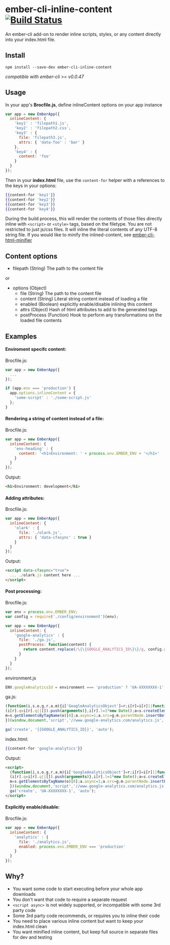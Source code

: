 # ember-cli-inline-content [![Build Status](https://travis-ci.org/gdub22/ember-cli-inline-content.svg?branch=master)](https://travis-ci.org/gdub22/ember-cli-inline-content)

An ember-cli add-on to render inline scripts, styles, or any content directly into your index.html file.

## Install
```
npm install --save-dev ember-cli-inline-content
```
*compatible with ember-cli >= v0.0.47*

## Usage

In your app's **Brocfile.js**, define inlineContent options on your app instance

```js
var app = new EmberApp({
  inlineContent: {
    'key1' : 'filepath1.js',
    'key2' : 'filepath2.css',
    'key3' : {
      file: 'filepath3.js',
      attrs: { 'data-foo' : 'bar' }
    },
    'key4' : {
      content: 'foo'
    }
  }
});
```

Then in your **index.html** file, use the `content-for` helper with a references to the keys in your options:

```hbs
{{content-for 'key1'}}
{{content-for 'key2'}}
{{content-for 'key3'}}
{{content-for 'key4'}}
```

During the build process, this will render the contents of those files directly inline with `<script>` or `<style>` tags, based on the filetype. You are not restricted to just js/css files.  It will inline the literal contents of any UTF-8 string file.  If you would like to minify the inlined-content, see [ember-cli-html-minifier](https://github.com/gdub22/ember-cli-html-minifier)

## Content options
- filepath (String) The path to the content file

or

- options (Object)
    - file (String) The path to the content file
    - content (String) Literal string content instead of loading a file
    - enabled (Boolean) explicitly enable/disable inlining this content
    - attrs (Object) Hash of html attributes to add to the generated tags
    - postProcess (Function) Hook to perform any transformations on the loaded file contents

## Examples

#### Enviroment specifc content:
Brocfile.js:
```js
var app = new EmberApp({
  ...
});

if (app.env === 'production') {
  app.options.inlineContent = {
    'some-script' : './some-script.js'
  };
}
```

#### Rendering a string of content instead of a file:
Brocfile.js:
```js
var app = new EmberApp({
  inlineContent: {
    'env-heading' : {
      content: '<h1>Environment: ' + process.env.EMBER_ENV + '</h1>'
    }
  }
});
```

Output:
```html
<h1>Environment: development</h1>
```

#### Adding attributes:
Brocfile.js:
```js
var app = new EmberApp({
  inlineContent: {
    'olark' : {
      file: './olark.js',
      attrs: { 'data-cfasync' : true }
    }
  }
});
```

Output:
```html
<script data-cfasync="true">
  ... ./olark.js content here ...
</script>
```

#### Post processing:
Brocfile.js:
```js
var env = process.env.EMBER_ENV;
var config = require('./config/environment')(env);

var app = new EmberApp({
  inlineContent: {
    'google-analytics' : {
      file: './ga.js',
      postProcess: function(content) {
        return content.replace(/\{\{GOOGLE_ANALYTICS_ID\}\}/g, config.googleAnalyticsId);
      }
    }
  }
});
```

environment.js
```js
ENV.googleAnalyticsId = environment === 'production' ? 'UA-XXXXXXXX-1' : 'UA-XXXXXXXX-2';
```

ga.js:
```js
(function(i,s,o,g,r,a,m){i['GoogleAnalyticsObject']=r;i[r]=i[r]||function(){
(i[r].q=i[r].q||[]).push(arguments)},i[r].l=1*new Date();a=s.createElement(o),
m=s.getElementsByTagName(o)[0];a.async=1;a.src=g;m.parentNode.insertBefore(a,m)
})(window,document,'script','//www.google-analytics.com/analytics.js','ga');

ga('create', '{{GOOGLE_ANALYTICS_ID}}', 'auto');
```

index.html:
```hbs
{{content-for 'google-analytics'}}
```

Output:
```html
<script>
  (function(i,s,o,g,r,a,m){i['GoogleAnalyticsObject']=r;i[r]=i[r]||function(){
  (i[r].q=i[r].q||[]).push(arguments)},i[r].l=1*new Date();a=s.createElement(o),
  m=s.getElementsByTagName(o)[0];a.async=1;a.src=g;m.parentNode.insertBefore(a,m)
  })(window,document,'script','//www.google-analytics.com/analytics.js','ga');
  ga('create', 'UA-XXXXXXXX-1', 'auto');
</script>
```

#### Explicitly enable/disable:
Brocfile.js:
```js
var app = new EmberApp({
  inlineContent: {
    'analytics' : {
      file: './analytics.js',
      enabled: process.env.EMBER_ENV === 'production'
    }
  }
});
```


## Why?
- You want some code to start executing before your whole app downloads
- You don't want that code to require a separate request
- `<script async>` is not widely supported, or incompatible with some 3rd party code
- Some 3rd party code recommends, or requires you to inline their code
- You need to place various inline content but want to keep your index.html clean
- You want minified inline content, but keep full source in separate files for dev and testing

